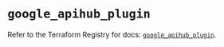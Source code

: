 # `google_apihub_plugin`

Refer to the Terraform Registry for docs: [`google_apihub_plugin`](https://registry.terraform.io/providers/hashicorp/google-beta/6.49.3/docs/resources/google_apihub_plugin).
